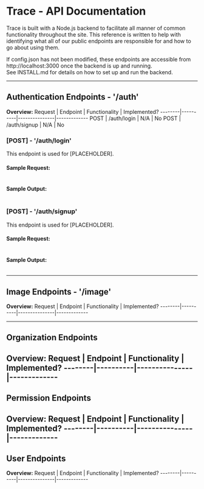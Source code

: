 
# Trace - API Documentation
Trace is built with a Node.js backend to facilitate all manner of common functionality throughout the site.
This reference is written to help with identifying what all of our public endpoints are responsible for and how to go about using them.
  
If config.json has not been modified, these endpoints are accessible from http://localhost:3000 once the backend is up and running.  
See INSTALL.md for details on how to set up and run the backend.

---

## Authentication Endpoints - '/auth'
**Overview:**
Request | Endpoint | Functionality | Implemented?
--------|----------|---------------|-------------
POST | /auth/login | N/A | No
POST | /auth/signup | N/A | No
  
### [POST] - '/auth/login'  
This endpoint is used for [PLACEHOLDER].  
#### Sample Request:
```javascript
```
#### Sample Output:
```json
```
  
### [POST] - '/auth/signup'  
This endpoint is used for [PLACEHOLDER].  
#### Sample Request:
```javascript
```
#### Sample Output:
```json
```
---

## Image Endpoints - '/image'
**Overview:**
Request | Endpoint | Functionality | Implemented?
--------|----------|---------------|-------------

---

## Organization Endpoints
**Overview:**
Request | Endpoint | Functionality | Implemented?
--------|----------|---------------|-------------
---

## Permission Endpoints
**Overview:**
Request | Endpoint | Functionality | Implemented?
--------|----------|---------------|-------------
---

## User Endpoints
**Overview:**
Request | Endpoint | Functionality | Implemented?
--------|----------|---------------|-------------
